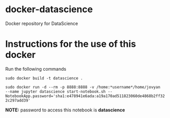 # docker-datascience
Docker repository for DataScience

# Instructions for the use of this docker
Run the following commands 

`sudo docker build -t datascience .`

`sudo docker run -d --rm -p 8888:8888 -v /home:*username*/home/jovyan  --name jupyter datascience start-notebook.sh --NotebookApp.password='sha1:e478941e6ada:a19a170ad511823060de4868b2ff322c297add39'`

**NOTE:** password to access this notebook is **datascience**
